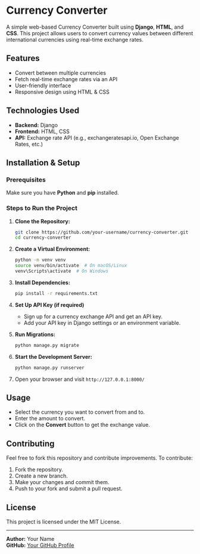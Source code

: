 # Currency Converter

A simple web-based Currency Converter built using **Django**, **HTML**, and **CSS**. This project allows users to convert currency values between different international currencies using real-time exchange rates.

## Features
- Convert between multiple currencies
- Fetch real-time exchange rates via an API
- User-friendly interface
- Responsive design using HTML & CSS

## Technologies Used
- **Backend:** Django
- **Frontend:** HTML, CSS
- **API:** Exchange rate API (e.g., exchangeratesapi.io, Open Exchange Rates, etc.)

## Installation & Setup

### Prerequisites
Make sure you have **Python** and **pip** installed.

### Steps to Run the Project
1. **Clone the Repository:**
   ```sh
   git clone https://github.com/your-username/currency-converter.git
   cd currency-converter
   ```
2. **Create a Virtual Environment:**
   ```sh
   python -m venv venv
   source venv/bin/activate  # On macOS/Linux
   venv\Scripts\activate  # On Windows
   ```
3. **Install Dependencies:**
   ```sh
   pip install -r requirements.txt
   ```
4. **Set Up API Key (if required)**
   - Sign up for a currency exchange API and get an API key.
   - Add your API key in Django settings or an environment variable.
   
5. **Run Migrations:**
   ```sh
   python manage.py migrate
   ```
6. **Start the Development Server:**
   ```sh
   python manage.py runserver
   ```
7. Open your browser and visit `http://127.0.0.1:8000/`


## Usage
- Select the currency you want to convert from and to.
- Enter the amount to convert.
- Click on the **Convert** button to get the exchange value.

## Contributing
Feel free to fork this repository and contribute improvements. To contribute:
1. Fork the repository.
2. Create a new branch.
3. Make your changes and commit them.
4. Push to your fork and submit a pull request.

## License
This project is licensed under the MIT License.

---
**Author:** Your Name  
**GitHub:** [Your GitHub Profile](https://github.com/Darshh16)

